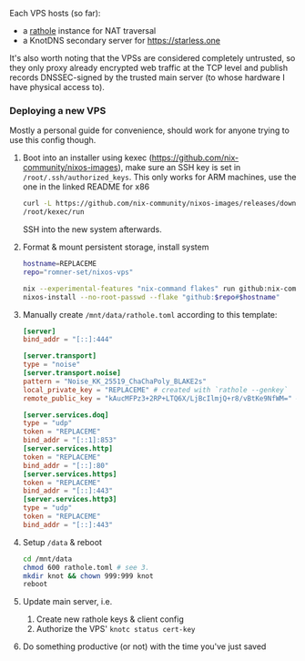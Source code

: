 Each VPS hosts (so far):
 - a [rathole](https://github.com/rapiz1/rathole) instance for NAT traversal
 - a KnotDNS secondary server for https://starless.one

It's also worth noting that the VPSs are considered completely untrusted, so they only proxy already encrypted web traffic at the TCP level and publish records DNSSEC-signed by the trusted main server (to whose hardware I have physical access to).

### Deploying a new VPS
Mostly a personal guide for convenience, should work for anyone trying to use this config though.

1. Boot into an installer using kexec (https://github.com/nix-community/nixos-images), make sure an SSH key is set in `/root/.ssh/authorized_keys`.
   This only works for ARM machines, use the one in the linked README for x86
   ```sh
   curl -L https://github.com/nix-community/nixos-images/releases/download/nixos-unstable/nixos-kexec-installer-noninteractive-aarch64-linux.tar.gz | tar -xzf- -C /root
   /root/kexec/run
   ```
   SSH into the new system afterwards.

2. Format & mount persistent storage, install system
   ```sh
   hostname=REPLACEME
   repo="romner-set/nixos-vps"

   nix --experimental-features "nix-command flakes" run github:nix-community/disko -- --mode disko --flake "github:$repo#$hostname"
   nixos-install --no-root-passwd --flake "github:$repo#$hostname"
   ```
3. Manually create `/mnt/data/rathole.toml` according to this template:
   ```toml
   [server]
   bind_addr = "[::]:444"

   [server.transport]
   type = "noise"
   [server.transport.noise]
   pattern = "Noise_KK_25519_ChaChaPoly_BLAKE2s"
   local_private_key = "REPLACEME" # created with `rathole --genkey`
   remote_public_key = "kAucMFPz3+2RP+LTQ6X/LjBcIlmjQ+r8/vBtKe9NfWM=" # main server's pubkey

   [server.services.doq]
   type = "udp"
   token = "REPLACEME"
   bind_addr = "[::1]:853"
   [server.services.http]
   token = "REPLACEME"
   bind_addr = "[::]:80"
   [server.services.https]
   token = "REPLACEME"
   bind_addr = "[::]:443"
   [server.services.http3]
   type = "udp"
   token = "REPLACEME"
   bind_addr = "[::]:443"
   ```

4. Setup `/data` & reboot
   ```sh
   cd /mnt/data
   chmod 600 rathole.toml # see 3.
   mkdir knot && chown 999:999 knot
   reboot
   ```
5. Update main server, i.e.
   1. Create new rathole keys & client config
   2. Authorize the VPS' `knotc status cert-key`
6. Do something productive (or not) with the time you've just saved
